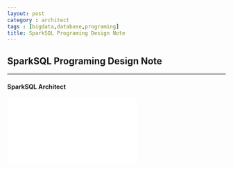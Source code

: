 ```yaml
---
layout: post
category : architect
tags : [bigdata,database,programing]
title: SparkSQL Programing Design Note
---
```


## SparkSQL Programing Design Note
------------------------------------------------------------

#### SparkSQL Architect

![SparkSQL Architect](_includes/2017-06-10-sparksql-programing-note.md)